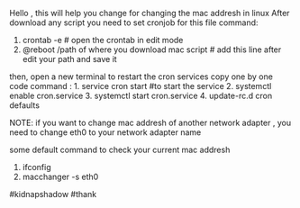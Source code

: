Hello , this will help you change for changing the mac addresh in linux 
After download any script you need to set cronjob for this file 
command:
1. crontab -e      # open the crontab in edit mode
2. @reboot /path of where you download mac script   # add this line after edit your path and save it

then, open a new terminal to restart the cron services copy one by one code
command : 1. service cron start     #to start the service
2. systemctl enable cron.service
3. systemctl start cron.service
4. update-rc.d cron defaults

NOTE: if you want to change mac addresh of another network adapter , you need to change eth0 to your network adapter name 

some default command to check your current mac addresh
1. ifconfig
2. macchanger -s eth0

#kidnapshadow #thank
